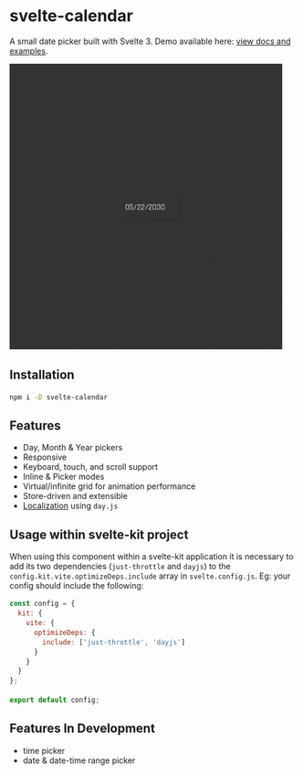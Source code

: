 # svelte-calendar

A small date picker built with Svelte 3. Demo available here: [view docs and examples](https://6edesign.github.io/svelte-calendar).

![Demo](static/demo.gif)

## Installation

```sh
npm i -D svelte-calendar
```

## Features

- Day, Month & Year pickers
- Responsive
- Keyboard, touch, and scroll support
- Inline & Picker modes
- Virtual/infinite grid for animation performance
- Store-driven and extensible
- [Localization](https://6edesign.github.io/svelte-calendar) using `day.js`

## Usage within svelte-kit project

When using this component within a svelte-kit application it is necessary to add its two dependencies (`just-throttle` and `dayjs`) to the `config.kit.vite.optimizeDeps.include` array in `svelte.config.js`. Eg: your config should include the following:

```js
const config = {
  kit: {
    vite: {
      optimizeDeps: {
        include: ['just-throttle', 'dayjs']
      }
    }
  }
};

export default config;
```

## Features In Development

- time picker
- date & date-time range picker
